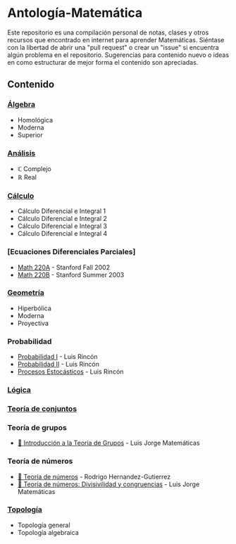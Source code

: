 # Antología-Matemática
Este repositorio es una compilación personal de notas, clases y otros recursos que encontrado en internet para aprender Matemáticas. Siéntase con la libertad de abrir una "pull request" o crear un "issue" si encuentra algún problema en el repositorio. Sugerencias para contenido nuevo o ideas en como estructurar de mejor forma el contenido son apreciadas.

## Contenido

### [Álgebra](/%C3%81lgebra/)
- Homológica
- Moderna
- Superior

### [Análisis](/An%C3%A1lisis/)
- ℂ Complejo
- ℝ Real

### [Cálculo](/C%C3%A1lculo/)
- Cálculo Diferencial e Integral 1
- Cálculo Diferencial e Integral 2
- Cálculo Diferencial e Integral 3
- Cálculo Diferencial e Integral 4

### [Ecuaciones Diferenciales Parciales]
- [Math 220A](https://web.stanford.edu/class/math220a/) - Stanford Fall 2002
- [Math 220B](https://web.stanford.edu/class/math220b/) - Stanford Summer 2003

### [Geometría](/Geometr%C3%ADa/)
- Hiperbólica
- Moderna
- Proyectiva

### Probabilidad
- [Probabilidad I](https://www.youtube.com/playlist?list=PLc_ATubXG-SSBl1JtXZHGvKLfyqUs6ETl) - Luis Rincón
- [Probabilidad II](https://www.youtube.com/playlist?list=PLc_ATubXG-STZcgeyYs0TlPh7YU6I9X48) - Luis Rincón
- [Procesos Estocásticos](https://www.youtube.com/playlist?list=PLc_ATubXG-SSmOjWLHMvLLRgliYRc1DYFs) - Luis Rincón

### [Lógica](/L%C3%B3gica/)

### [Teoría de conjuntos](/Teor%C3%ADa%20de%20Conjuntos/)

### Teoría de grupos
- [🎥 Introducción a la Teoría de Grupos](https://www.youtube.com/playlist?list=PLw6VbGzthqgfXBZDPBHppGw10CMGDUUKh) - Luis Jorge Matemáticas

### Teoría de números
- [🎥 Teoría de números](https://www.youtube.com/playlist?list=PLx1OKAJ_nQJcS9f1YjnuajNT4Wq_zld_o) - Rodrigo Hernandez-Gutierrez
- [🎥 Teoría de números: Divisivilidad y congruencias](https://www.youtube.com/playlist?list=PLw6VbGzthqgf59yhiAbfY9BrWGQR6NSWZ) - Luis Jorge Matemáticas

### [Topología](/Topolog%C3%ADa/)
- Topología general
- Topología algebraica

